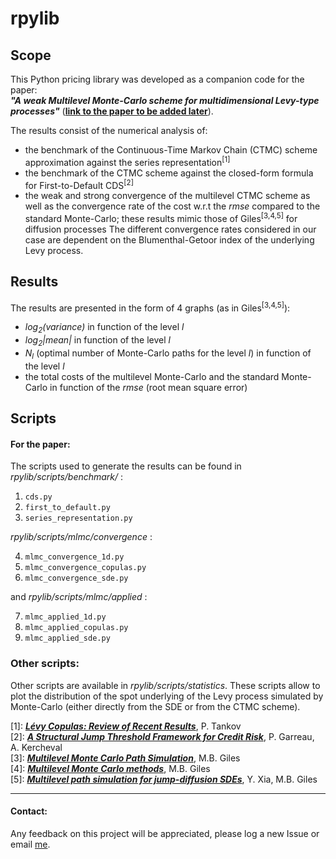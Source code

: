 # rpylib

## Scope

This Python pricing library was developed as a companion code for the paper:  
**_"A weak Multilevel Monte-Carlo scheme for multidimensional Levy-type processes"_** 
([**link to the paper to be added later**](https://www.google.com)).
 
The results consist of the numerical analysis of:
- the benchmark of the Continuous-Time Markov Chain (CTMC) scheme approximation against the series representation<sup>[1]</sup>
- the benchmark of the CTMC scheme against the closed-form formula for First-to-Default CDS<sup>[2]</sup>
- the weak and strong convergence of the multilevel CTMC scheme as well as the convergence rate of the cost w.r.t 
the _rmse_ compared to the standard Monte-Carlo; these results mimic those of Giles<sup>[3,4,5]</sup> for diffusion processes
The different convergence rates considered in our case are dependent on the Blumenthal-Getoor index of the underlying 
Levy process.


## Results

The results are presented in the form of 4 graphs (as in Giles<sup>[3,4,5]</sup>):    
- _log<sub>2</sub>(variance)_ in function of the level _l_
- _log<sub>2</sub>|mean|_ in function of the level _l_
- _N<sub>l</sub>_ (optimal number of Monte-Carlo paths for the level _l_) in function of the level _l_
- the total costs of the multilevel Monte-Carlo and the standard Monte-Carlo in function of the _rmse_ (root mean square error)


## Scripts

#### For the paper:
The scripts used to generate the results can be found in _rpylib/scripts/benchmark/_ : 
 1. `cds.py`
 2. `first_to_default.py`
 3. `series_representation.py`

_rpylib/scripts/mlmc/convergence_ :     

 4. `mlmc_convergence_1d.py`  
 5. `mlmc_convergence_copulas.py`        
 6. `mlmc_convergence_sde.py`      

and _rpylib/scripts/mlmc/applied_ :     

 7. `mlmc_applied_1d.py`      
 8. `mlmc_applied_copulas.py`     
 9. `mlmc_applied_sde.py`     

### Other scripts:

Other scripts are available in _rpylib/scripts/statistics_. These scripts allow to plot the distribution of the spot 
underlying of the Levy process simulated by Monte-Carlo (either directly from the SDE or from the CTMC scheme).  



 [1]: _[**Lévy Copulas: Review of Recent Results**](https://link.springer.com/chapter/10.1007/978-3-319-25826-3_7)_, P. Tankov  
 [2]: _[**A Structural Jump Threshold Framework for Credit Risk**](https://epubs.siam.org/doi/10.1137/140993892)_, P. Garreau, A. Kercheval  
 [3]: _[**Multilevel Monte Carlo Path Simulation**](https://people.maths.ox.ac.uk/gilesm/files/OPRE_2008.pdf)_, M.B. Giles  
 [4]: _[**Multilevel Monte Carlo methods**](https://people.maths.ox.ac.uk/gilesm/files/acta15.pdf)_, M.B. Giles  
 [5]: _[**Multilevel path simulation for jump-diffusion SDEs**](https://people.maths.ox.ac.uk/gilesm/files/mcqmc10_xia.pdf)_, Y. Xia, M.B. Giles  



***
#### Contact:
Any feedback on this project will be appreciated, please log a new Issue or email [me](mailto:romain.palfray+rpylib@gmail.com).